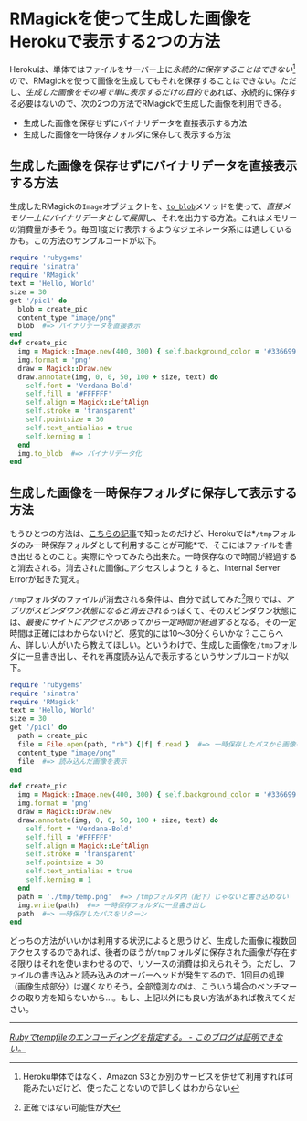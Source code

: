 # <span>RMagickを使って生成した画像を</span><span>Herokuで表示する2つの方法</span>

Herokuは、単体ではファイルをサーバー上に*永続的に保存することはできない*[^1]ので、RMagickを使って画像を生成してもそれを保存することはできない。ただし、*生成した画像をその場で単に表示するだけの目的*であれば、永続的に保存する必要はないので、次の2つの方法でRMagickで生成した画像を利用できる。

- 生成した画像を保存せずにバイナリデータを直接表示する方法
- 生成した画像を一時保存フォルダに保存して表示する方法

<!-- READMORE -->


## 生成した画像を保存せずにバイナリデータを直接表示する方法

生成したRMagickの`Image`オブジェクトを、[`to_blob`](http://studio.imagemagick.org/RMagick/doc/image3.html#to_blob)メソッドを使って、*直接メモリー上にバイナリデータとして展開*し、それを出力する方法。これはメモリーの消費量が多そう。毎回1度だけ表示するようなジェネレータ系には適しているかも。この方法のサンプルコードが以下。

~~~ ruby
require 'rubygems'
require 'sinatra'
require 'RMagick'
text = 'Hello, World'
size = 30
get '/pic1' do
  blob = create_pic
  content_type "image/png"
  blob  #=> バイナリデータを直接表示
end
def create_pic
  img = Magick::Image.new(400, 300) { self.background_color = '#336699' }
  img.format = 'png'
  draw = Magick::Draw.new
  draw.annotate(img, 0, 0, 50, 100 + size, text) do
    self.font = 'Verdana-Bold'
    self.fill = '#FFFFFF'
    self.align = Magick::LeftAlign
    self.stroke = 'transparent'
    self.pointsize = 30
    self.text_antialias = true
    self.kerning = 1
  end
  img.to_blob  #=> バイナリデータ化
end
~~~


## 生成した画像を一時保存フォルダに保存して表示する方法

もうひとつの方法は、[こちらの記事](http://d.hatena.ne.jp/shunsuk/20110320/1300610643)で知ったのだけど、Herokuでは*`/tmp`フォルダのみ一時保存フォルダとして利用することが可能*で、そこにはファイルを書き出せるとのこと。実際にやってみたら出来た。一時保存なので時間が経過すると消去される。消去された画像にアクセスしようとすると、Internal Server Errorが起きた覚え。

`/tmp`フォルダのファイルが消去される条件は、自分で試してみた[^2]限りでは、*アプリがスピンダウン状態になると消去される*っぽくて、そのスピンダウン状態には、*最後にサイトにアクセスがあってから一定時間が経過する*となる。その一定時間は正確にはわからないけど、感覚的には10～30分くらいかな？ここらへん、詳しい人がいたら教えてほしい。というわけで、生成した画像を`/tmp`フォルダに一旦書き出し、それを再度読み込んで表示するというサンプルコードが以下。

~~~ ruby
require 'rubygems'
require 'sinatra'
require 'RMagick'
text = 'Hello, World'
size = 30
get '/pic1' do
  path = create_pic
  file = File.open(path, "rb") {|f| f.read }  #=> 一時保存したパスから画像を読み込み
  content_type "image/png"
  file  #=> 読み込んだ画像を表示
end

def create_pic
  img = Magick::Image.new(400, 300) { self.background_color = '#336699' }
  img.format = 'png'
  draw = Magick::Draw.new
  draw.annotate(img, 0, 0, 50, 100 + size, text) do
    self.font = 'Verdana-Bold'
    self.fill = '#FFFFFF'
    self.align = Magick::LeftAlign
    self.stroke = 'transparent'
    self.pointsize = 30
    self.text_antialias = true
    self.kerning = 1
  end
  path = './tmp/temp.png'  #=> /tmpフォルダ内（配下）じゃないと書き込めない
  img.write(path)  #=> 一時保存フォルダに一旦書き出し
  path  #=> 一時保存したパスをリターン
end
~~~


どっちの方法がいいかは利用する状況によると思うけど、生成した画像に複数回アクセスするのであれば、後者のほうが`/tmp`フォルダに保存された画像が存在する限りはそれを使いまわせるので、リソースの消費は抑えられそう。ただし、ファイルの書き込みと読み込みのオーバーヘッドが発生するので、1回目の処理（画像生成部分）は遅くなりそう。全部憶測なのは、こういう場合のベンチマークの取り方を知らないから…。もし、上記以外にも良い方法があれば教えてください。

* * *

<cite>[Rubyでtempfileのエンコーディングを指定する。 - このブログは証明できない。](http://d.hatena.ne.jp/shunsuk/20110320/1300610643)</cite>

[^1]: Heroku単体ではなく、Amazon S3とか別のサービスを併せて利用すれば可能みたいだけど、使ったことないので詳しくはわからない
[^2]: 正確ではない可能性が大
